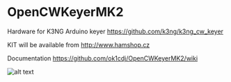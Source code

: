 # OpenCWKeyerMK2

Hardware for K3NG Arduino keyer https://github.com/k3ng/k3ng_cw_keyer

KIT will be available from http://www.hamshop.cz

Documentation https://github.com/ok1cdj/OpenCWKeyerMK2/wiki

![alt text](https://github.com/ok1cdj/OpenCWKeyerMK2/raw/master/OpenCWKeyerMK2-1.jpg)




